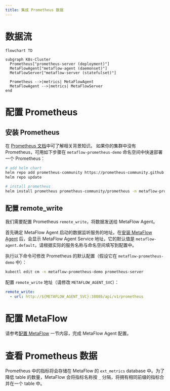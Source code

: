 ```yaml
---
title: 集成 Prometheus 数据
---
```


# 数据流

```mermaid
flowchart TD

subgraph K8s-Cluster
  Prometheus["prometheus-server (deployment)"]
  MetaFlowAgent["metaflow-agent (daemonset)"]
  MetaFlowServer["metaflow-server (statefulset)"]

  Prometheus -->|metrics| MetaFlowAgent
  MetaFlowAgent -->|metrics| MetaFlowServer
end
```

# 配置 Prometheus

## 安装 Prometheus

在 [Prometheus 文档](https://prometheus.io/docs/introduction/overview/)中可了解相关背景知识。
如果你的集群中没有 Prometheus，可用如下步骤在 `metaflow-prometheus-demo` 命名空间中快速部署一个 Prometheus：
```bash
# add helm chart
helm repo add prometheus-community https://prometheus-community.github.io/helm-charts
helm repo update

# install prometheus
helm install prometheus prometheus-community/prometheus -n metaflow-prometheus-demo --create-namespace -f values.yaml
```

## 配置 remote_write

我们需要配置 Prometheus `remote_write`，将数据发送给 MetaFlow Agent。

首先确定 MetaFlow Agent 启动的数据监听服务的地址。在[安装 MetaFlow Agent](../../install/single-k8s/) 后，会显示 MetaFlow Agent Service 地址，它的默认值是 `metaflow-agent.default`，请根据实际的服务名称与命名空间填写到配置中。

执行以下命令可修改 Prometheus 的默认配置（假设它在 `metaflow-prometheus-demo` 中）：
```bash
kubectl edit cm -n metaflow-prometheus-demo prometheus-server
```

配置 `remote_write` 地址（请修改 `METAFLOW_AGENT_SVC`）：
```yaml
remote_write:
  - url: http://${METAFLOW_AGENT_SVC}:38086/api/v1/prometheus
```

# 配置 MetaFlow

请参考[配置 MetaFlow](../tracing/opentelemetry/#配置-metaflow) 一节内容，完成 MetaFlow Agent 配置。

# 查看 Prometheus 数据

Prometheus 中的指标将会存储在 MetaFlow 的 `ext_metrics` database 中。为了降低 table 的数量，MetaFlow 会将指标名称按 `_` 分隔，将拥有相同前缀的指标合并在一个 table 中。
